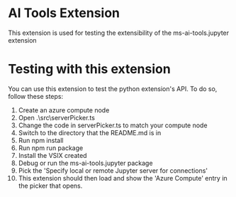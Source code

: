 # AI Tools Extension

This extension is used for testing the extensibility of the ms-ai-tools.jupyter extension

# Testing with this extension

You can use this extension to test the python extension's API. To do so, follow these steps:

1. Create an azure compute node
1. Open .\src\serverPicker.ts
1. Change the code in serverPicker.ts to match your compute node
1. Switch to the directory that the README.md is in
1. Run npm install
1. Run npm run package
1. Install the VSIX created
1. Debug or run the ms-ai-tools.jupyter package
1. Pick the 'Specify local or remote Jupyter server for connections'
1. This extension should then load and show the 'Azure Compute' entry in the picker that opens.
